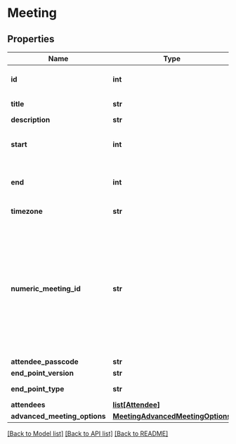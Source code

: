 # Meeting

## Properties
Name | Type | Description | Notes
------------ | ------------- | ------------- | -------------
**id** | **int** | Unique identifier for meeting. | [optional] 
**title** | **str** |  | [default to 'My Test Meeting']
**description** | **str** |  | [optional] 
**start** | **int** | A [UNIX Timestamp](https://currentmillis.com/) in milliseconds | 
**end** | **int** | A [UNIX Timestamp](https://currentmillis.com/) in milliseconds | 
**timezone** | **str** |  | [optional] [default to 'America/New_York']
**numeric_meeting_id** | **str** | The meeting ID that participants will see and use to join the conference. When joining via phone, this is the code they enter via DTMF to join. | [optional] 
**attendee_passcode** | **str** |  | [optional] 
**end_point_version** | **str** |  | [default to '2.10']
**end_point_type** | **str** |  | [default to 'WEB_APP']
**attendees** | [**list[Attendee]**](Attendee.md) |  | [optional] 
**advanced_meeting_options** | [**MeetingAdvancedMeetingOptions**](MeetingAdvancedMeetingOptions.md) |  | [optional] 

[[Back to Model list]](../README.md#documentation-for-models) [[Back to API list]](../README.md#documentation-for-api-endpoints) [[Back to README]](../README.md)


